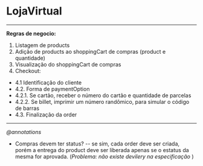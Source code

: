 # LojaVirtual
--------------------------

**Regras de negocio:**

1. Listagem de products
2. Adição de products ao shoppingCart de compras (product e quantidade)
3. Visualização do shoppingCart de compras
4. Checkout:
- 4.1 Identificação do cliente
- 4.2. Forma de paymentOption
- 4.2.1. Se cartão, receber o número do cartão e quantidade de parcelas
- 4.2.2. Se billet, imprimir um número randômico, para simular o código de barras
- 4.3. Finalização da order

------------------

*@annotations*
- Compras devem ter status?
-- se sim, cada order deve ser criada, porém a entrega do product deve ser liberada apenas se o estatus da mesma for aprovada. (*Problema: não existe devilery na especificação* )
